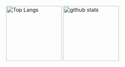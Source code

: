 <p align="left"> 
  <img alt="Top Langs" height="150px" src="https://github-readme-stats.vercel.app/api/top-langs/?username=Km-3005&layout=compact&show_icons=true&theme=onedark" />
  <img alt="github stats" height="150px" src="https://github-readme-stats.vercel.app/api?username=Km-3005&theme=onedark&show_icons=ture" />
</p>
